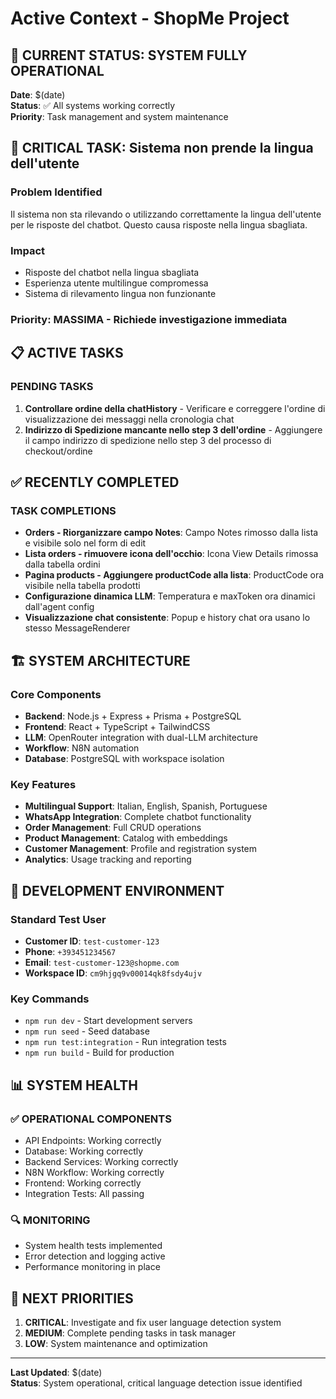 # Active Context - ShopMe Project

## 🎯 CURRENT STATUS: SYSTEM FULLY OPERATIONAL

**Date**: $(date)  
**Status**: ✅ All systems working correctly  
**Priority**: Task management and system maintenance  

## 🚨 CRITICAL TASK: Sistema non prende la lingua dell'utente

### **Problem Identified**
Il sistema non sta rilevando o utilizzando correttamente la lingua dell'utente per le risposte del chatbot. Questo causa risposte nella lingua sbagliata.

### **Impact**
- Risposte del chatbot nella lingua sbagliata
- Esperienza utente multilingue compromessa
- Sistema di rilevamento lingua non funzionante

### **Priority**: MASSIMA - Richiede investigazione immediata

## 📋 ACTIVE TASKS

### PENDING TASKS
1. **Controllare ordine della chatHistory** - Verificare e correggere l'ordine di visualizzazione dei messaggi nella cronologia chat
2. **Indirizzo di Spedizione mancante nello step 3 dell'ordine** - Aggiungere il campo indirizzo di spedizione nello step 3 del processo di checkout/ordine

## ✅ RECENTLY COMPLETED

### TASK COMPLETIONS
- **Orders - Riorganizzare campo Notes**: Campo Notes rimosso dalla lista e visibile solo nel form di edit
- **Lista orders - rimuovere icona dell'occhio**: Icona View Details rimossa dalla tabella ordini
- **Pagina products - Aggiungere productCode alla lista**: ProductCode ora visibile nella tabella prodotti
- **Configurazione dinamica LLM**: Temperatura e maxToken ora dinamici dall'agent config
- **Visualizzazione chat consistente**: Popup e history chat ora usano lo stesso MessageRenderer

## 🏗️ SYSTEM ARCHITECTURE

### Core Components
- **Backend**: Node.js + Express + Prisma + PostgreSQL
- **Frontend**: React + TypeScript + TailwindCSS
- **LLM**: OpenRouter integration with dual-LLM architecture
- **Workflow**: N8N automation
- **Database**: PostgreSQL with workspace isolation

### Key Features
- **Multilingual Support**: Italian, English, Spanish, Portuguese
- **WhatsApp Integration**: Complete chatbot functionality
- **Order Management**: Full CRUD operations
- **Product Management**: Catalog with embeddings
- **Customer Management**: Profile and registration system
- **Analytics**: Usage tracking and reporting

## 🔧 DEVELOPMENT ENVIRONMENT

### Standard Test User
- **Customer ID**: `test-customer-123`
- **Phone**: `+393451234567`
- **Email**: `test-customer-123@shopme.com`
- **Workspace ID**: `cm9hjgq9v00014qk8fsdy4ujv`

### Key Commands
- `npm run dev` - Start development servers
- `npm run seed` - Seed database
- `npm run test:integration` - Run integration tests
- `npm run build` - Build for production

## 📊 SYSTEM HEALTH

### ✅ OPERATIONAL COMPONENTS
- API Endpoints: Working correctly
- Database: Working correctly
- Backend Services: Working correctly
- N8N Workflow: Working correctly
- Frontend: Working correctly
- Integration Tests: All passing

### 🔍 MONITORING
- System health tests implemented
- Error detection and logging active
- Performance monitoring in place

## 🎯 NEXT PRIORITIES

1. **CRITICAL**: Investigate and fix user language detection system
2. **MEDIUM**: Complete pending tasks in task manager
3. **LOW**: System maintenance and optimization

---

**Last Updated**: $(date)  
**Status**: System operational, critical language detection issue identified
